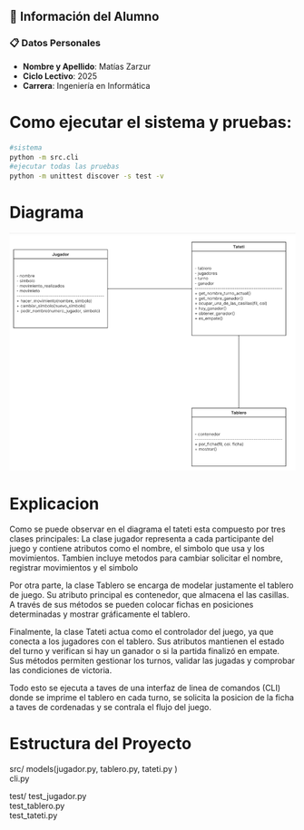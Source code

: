 ## 👤 Información del Alumno

### 📋 Datos Personales
- **Nombre y Apellido**: Matías Zarzur
- **Ciclo Lectivo**: 2025
- **Carrera**: Ingeniería en Informática
# Como ejecutar el sistema y pruebas:
```bash
#sistema
python -m src.cli
#ejecutar todas las pruebas
python -m unittest discover -s test -v
```

# Diagrama
![alt text](image.png)

# Explicacion
Como se puede observar en el diagrama el tateti esta compuesto por tres clases principales:
La clase jugador representa a cada participante del juego y contiene atributos como el nombre, el simbolo que usa y los movimientos. Tambien incluye metodos para cambiar solicitar el nombre, registrar movimientos y el simbolo

Por otra parte, la clase Tablero se encarga de modelar justamente el tablero de juego. Su atributo principal es contenedor, que almacena el las casillas. A través de sus métodos se pueden colocar fichas en posiciones determinadas y mostrar gráficamente el tablero.

Finalmente, la clase Tateti actua como el controlador del juego, ya que conecta a los jugadores con el tablero. Sus atributos mantienen el estado del turno y verifican si hay un ganador o si la partida finalizó en empate. Sus métodos permiten gestionar los turnos, validar las jugadas y comprobar las condiciones de victoria.

Todo esto se ejecuta a taves de una interfaz de linea de comandos (CLI) donde se imprime el tablero en cada turno, se solicita la posicion de la ficha a taves de cordenadas y se contrala el flujo del juego.

# Estructura del Proyecto
src/
models(jugador.py, tablero.py, tateti.py )     
cli.py              

test/
test_jugador.py     
test_tablero.py     
test_tateti.py      